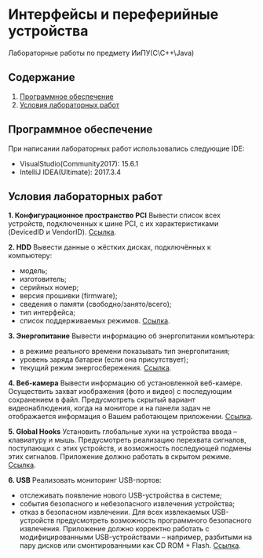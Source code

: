 ﻿# Интерфейсы и переферийные устройства

Лабораторные работы по предмету ИиПУ(C\C++\Java)

## Содержание
1. [Программное обеспечение](#Программное-обеспечение)
2. [Условия лабораторных работ](#Условия-лабораторных-работ)

## Программное обеспечение
При написании лабораторных работ использовались следующие IDE:
- VisualStudio(Community2017): 15.6.1  
- IntelliJ IDEA(Ultimate): 2017.3.4

## Условия лабораторных работ

**1. Конфигурационное пространство PCI**
Вывести список всех устройств, подключенных к шине PCI, с их
характеристиками (DevicedID и VendorID). 
[Ссылка](https://github.com/NasterVill/BSUIR_Labs/tree/master/5%20term/Interfaces-and-Peripheral-Devices-IPD-/Lab_1).

**2. HDD**
Вывести данные о жёстких дисках, подключённых к компьютеру:
- модель;
- изготовитель;
- серийных номер;
- версия прошивки (firmware);
- сведения о памяти (свободно/занято/всего);
- тип интерфейса;
- список поддерживаемых режимов. 
[Ссылка](https://github.com/NasterVill/BSUIR_Labs/tree/master/5%20term/Interfaces-and-Peripheral-Devices-IPD-/Lab_2).

**3. Энергопитание**
Вывести информацию об энергопитании компьютера:
- в режиме реального времени показывать тип энергопитания;
- уровень заряда батареи (если она присутствует);
- текущий режим энергосбережения. 
[Ссылка](https://github.com/NasterVill/BSUIR_Labs/tree/master/5%20term/Interfaces-and-Peripheral-Devices-IPD-/Lab_3).

**4. Веб-камера**
Вывести информацию об установленной веб-камере. Осуществить захват изображения (фото и видео) с последующим сохранением в файл. Предусмотреть скрытый вариант видеонаблюдения, когда на мониторе и на панели задач не отображается информация о Вашем работающем приложении. 
[Ссылка](https://github.com/NasterVill/BSUIR_Labs/tree/master/5%20term/Interfaces-and-Peripheral-Devices-IPD-/Lab_4).

**5. Global Hooks**
Установить глобальные хуки на устройства ввода – клавиатуру и мышь. Предусмотреть реализацию перехвата сигналов, поступающих с этих устройств, и возможность последующей подмены этих сигналов. Приложение должно работать в скрытом режиме. 
[Ссылка](https://github.com/NasterVill/BSUIR_Labs/tree/master/5%20term/Interfaces-and-Peripheral-Devices-IPD-/Lab_5).

**6. USB**
Реализовать мониторинг USB-портов:
- отслеживать появление нового USB-устройства в системе;
- события безопасного и небезопасного извлечения устройства;
- отказ в безопасном извлечении.
Для всех извлекаемых USB-устройств предусмотреть возможность программного безопасного извлечения. Приложение должно корректно работать с модифицированными USB-устройствами – например, разбитыми на пару дисков или смонтированными как
CD ROM + Flash. 
[Ссылка](https://github.com/NasterVill/BSUIR_Labs/tree/master/5%20term/Interfaces-and-Peripheral-Devices-IPD-/Lab_6).